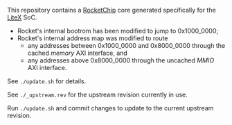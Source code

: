 This repository contains a [RocketChip][1] core generated specifically for the [LiteX][2] SoC.

* Rocket's internal bootrom has been modified to jump to 0x1000_0000;
* Rocket's internal  address map was modified to route
  - any addresses between 0x1000_0000 and 0x8000_0000 through the cached *memory* AXI interface, and
  - any addresses above 0x8000_0000 through the uncached *MMIO* AXI interface.

See `./update.sh` for details.

See `./_upstream.rev` for the upstream revision currently in use.

Run `./update.sh` and commit changes to update to the current upstream revision.

[1]: https://github.com/freechipsproject/rocket-chip
[2]: https://github.com/enjoy-digital/litex

